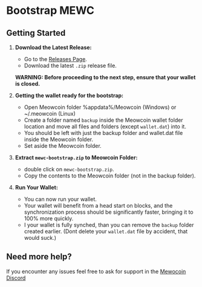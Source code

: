 # Bootstrap MEWC

## Getting Started

1. **Download the Latest Release:**
   - Go to the [Releases Page](https://github.com/cdonnachie/mewc_bootstrap/releases).
   - Download the latest `.zip` release file.

    **WARNING: Before proceeding to the next step, ensure that your wallet is closed.**

2. **Getting the wallet ready for the bootstrap:**
   - Open Meowcoin folder %appdata%/Meowcoin (Windows) or ~/.meowcoin (Linux)
   - Create a folder named `backup` inside the Meowcoin wallet folder location and move all files and folders (except `wallet.dat`) into it.
   - You should be left with just the backup folder and wallet.dat file inside the Meowcoin folder.
   - Set aside the Meowcoin folder.

3. **Extract `mewc-bootstrap.zip` to Meowcoin Folder:**
   - double click on `mewc-bootstrap.zip`.
   - Copy the contents to the Meowcoin folder (not in the backup folder).

4. **Run Your Wallet:**
   - You can now run your wallet.
   - Your wallet will benefit from a head start on blocks, and the synchronization process should be significantly faster, bringing it to 100% more quickly.
   - I your wallet is fully synched, than you can remove the `backup` folder created earlier. (Dont delete your `wallet.dat` file by accident, that would suck.)


## Need more help?

If you encounter any issues feel free to ask for support in the [Mewocoin Discord](https://discord.gg/meowcoin)
